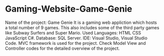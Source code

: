 # Gaming-Website-Game-Genie
Name of the project: Game Genie
It is a gaming web appliction which hosts a total number of 9 games. This also includes some of the third party games like Subway Surfers and Super Mario.
Used Languages: HTML CSS JavaScript C#.
Database: SQL Server.
IDE: Visual Studio, Visual Studio Code.
MVC framework is used for the project.
Check Model View and Controller codes for the detailed overview of the project.
